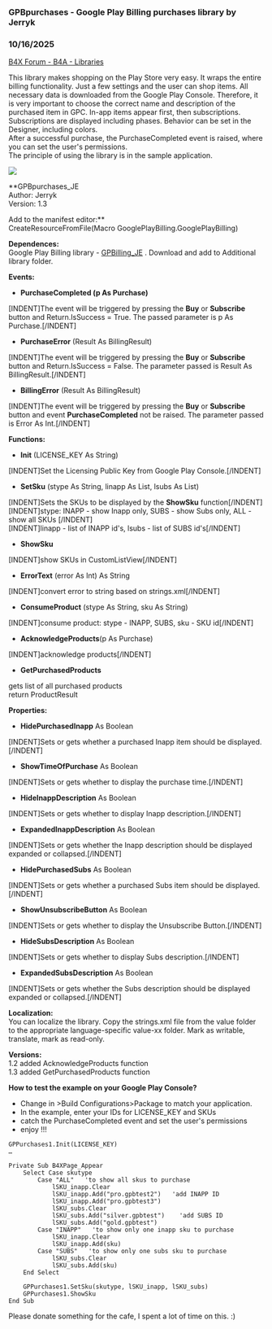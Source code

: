 ### GPBpurchases - Google Play Billing purchases library by Jerryk
### 10/16/2025
[B4X Forum - B4A - Libraries](https://www.b4x.com/android/forum/threads/163830/)

This library makes shopping on the Play Store very easy. It wraps the entire billing functionality. Just a few settings and the user can shop items. All necessary data is downloaded from the Google Play Console. Therefore, it is very important to choose the correct name and description of the purchased item in GPC. In-app items appear first, then subscriptions. Subscriptions are displayed including phases. Behavior can be set in the Designer, including colors.  
After a successful purchase, the PurchaseCompleted event is raised, where you can set the user's permissions.  
The principle of using the library is in the sample application.  
  
![](https://www.b4x.com/android/forum/attachments/158095)  
  
**GPBpurchases\_JE  
Author: Jerryk  
Version: 1.3  
  
Add to the manifest editor:**  
CreateResourceFromFile(Macro GooglePlayBilling.GooglePlayBilling)  
  
**Dependences:**  
Google Play Billing library - [GPBilling\_JE](https://www.b4x.com/android/forum/threads/b4a-gpbilling.163010/) . Download and add to Additional library folder.  
  
**Events:**  

- **PurchaseCompleted (**p As Purchase**)**

[INDENT]The event will be triggered by pressing the **Buy** or **Subscribe** button and Return.IsSuccess = True. The passed parameter is p As Purchase.[/INDENT]  

- **PurchaseError** (Result As BillingResult)

[INDENT]The event will be triggered by pressing the **Buy** or **Subscribe** button and Return.IsSuccess = False. The parameter passed is Result As BillingResult.[/INDENT]  

- **BillingError** (Result As BillingResult)

[INDENT]The event will be triggered by pressing the **Buy** or **Subscribe** button and event **PurchaseCompleted** not be raised. The parameter passed is Error As Int.[/INDENT]  
  
**Functions:**  

- **Init** (LICENSE\_KEY As String)

[INDENT]Set the Licensing Public Key from Google Play Console.[/INDENT]  

- **SetSku** (stype As String, linapp As List, lsubs As List)

[INDENT]Sets the SKUs to be displayed by the **ShowSku** function[/INDENT]  
[INDENT]stype: INAPP - show Inapp only, SUBS - show Subs only, ALL - show all SKUs [/INDENT]  
[INDENT]linapp - list of INAPP id's, lsubs - list of SUBS id's[/INDENT]  

- **ShowSku**

[INDENT]show SKUs in CustomListView[/INDENT]  

- **ErrorText** (error As Int) As String

[INDENT]convert error to string based on strings.xml[/INDENT]  

- **ConsumeProduct** (stype As String, sku As String)

[INDENT]consume product: stype - INAPP, SUBS, sku - SKU id[/INDENT]  

- **AcknowledgeProducts**(p As Purchase)

[INDENT]acknowledge products[/INDENT]  

- **GetPurchasedProducts**

gets list of all purchased products  
 return ProductResult  
  
  
**Properties:**  

- **HidePurchasedInapp** As Boolean

[INDENT]Sets or gets whether a purchased Inapp item should be displayed.[/INDENT]  

- **ShowTimeOfPurchase** As Boolean

[INDENT]Sets or gets whether to display the purchase time.[/INDENT]  

- **HideInappDescription** As Boolean

[INDENT]Sets or gets whether to display Inapp description.[/INDENT]  

- **ExpandedInappDescription** As Boolean

[INDENT]Sets or gets whether the Inapp description should be displayed expanded or collapsed.[/INDENT]  

- **HidePurchasedSubs** As Boolean

[INDENT]Sets or gets whether a purchased Subs item should be displayed.[/INDENT]  

- **ShowUnsubscribeButton** As Boolean

[INDENT]Sets or gets whether to display the Unsubscribe Button.[/INDENT]  

- **HideSubsDescription** As Boolean

[INDENT]Sets or gets whether to display Subs description.[/INDENT]  

- **ExpandedSubsDescription** As Boolean

[INDENT]Sets or gets whether the Subs description should be displayed expanded or collapsed.[/INDENT]  
  
**Localization:**  
You can localize the library. Copy the strings.xml file from the value folder to the appropriate language-specific value-xx folder. Mark as writable, translate, mark as read-only.  
  
**Versions:**  
1.2 added AcknowledgeProducts function  
1.3 added GetPurchasedProducts function  
  
**How to test the example on your Google Play Console?**  

- Change in >Build Configurations>Package to match your application.
- In the example, enter your IDs for LICENSE\_KEY and SKUs
- catch the PurchaseCompleted event and set the user's permissions
- enjoy !!!

```B4X
GPPurchases1.Init(LICENSE_KEY)  
…  
  
Private Sub B4XPage_Appear  
    Select Case skutype  
        Case "ALL"   'to show all skus to purchase  
            lSKU_inapp.Clear  
            lSKU_inapp.Add("pro.gpbtest2")   'add INAPP ID  
            lSKU_inapp.Add("pro.gpbtest3")  
            lSKU_subs.Clear  
            lSKU_subs.Add("silver.gpbtest")    'add SUBS ID  
            lSKU_subs.Add("gold.gpbtest")  
        Case "INAPP"   'to show only one inapp sku to purchase  
            lSKU_inapp.Clear  
            lSKU_inapp.Add(sku)  
        Case "SUBS"   'to show only one subs sku to purchase  
            lSKU_subs.Clear  
            lSKU_subs.Add(sku)  
    End Select  
  
    GPPurchases1.SetSku(skutype, lSKU_inapp, lSKU_subs)  
    GPPurchases1.ShowSku  
End Sub
```

  
Please donate something for the cafe, I spent a lot of time on this. :)